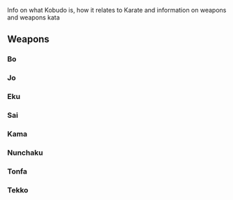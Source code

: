 Info on what Kobudo is, how it relates to Karate and information on weapons and weapons kata

## Weapons

### Bo

### Jo

### Eku

### Sai

### Kama

### Nunchaku

### Tonfa

### Tekko
